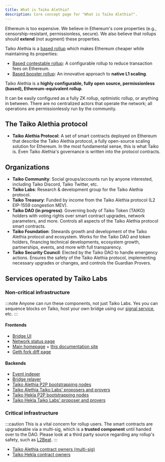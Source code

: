 ```yaml
---
title: What is Taiko Alethia?
description: Core concept page for "What is Taiko Alethia?".
---
```


Ethereum is too expensive. We believe in Ethereum's core properties (e.g., censorship-resistant, permissionless, secure). We also believe that rollups should **extend** (not augment) these properties.

Taiko Alethia is a [based rollup](/core-concepts/based-rollup) which makes Ethereum cheaper while maintaining its properties:

- [Based contestable rollup](/core-concepts/contestable-rollup): A configurable rollup to reduce transaction fees on Ethereum.
- [Based booster rollup](/core-concepts/booster-rollups): An innovative approach to **native L1 scaling**.

Taiko Alethia is a **highly configurable, fully open source, permissionless (based), Ethereum-equivalent rollup**.

It can be easily configured as a fully ZK rollup, optimistic rollup, or anything in between. There are no centralized actors that operate the network; all operations are permissionlessly run by the community.

## The Taiko Alethia protocol

- **Taiko Alethia Protocol**: A set of smart contracts deployed on Ethereum that describe the Taiko Alethia protocol, a fully open-source scaling solution for Ethereum. In the most fundamental sense, this is what Taiko is. Even Taiko Alethia's governance is written into the protocol contracts.

## Organizations

- **Taiko Community**: Social groups/accounts run by anyone interested, including Taiko Discord, Taiko Twitter, etc.
- **Taiko Labs**: Research & development group for the Taiko Alethia protocol.
- **Taiko Treasury**: Funded by income from the Taiko Alethia protocol (L2 EIP-1559 congestion MEV).
- **Taiko DAO (in progress)**: Governing body of Taiko Token (TAIKO) holders with voting rights over smart contract upgrades, network parameters, and more. Controls all aspects of the Taiko Alethia protocol smart contracts.
- **Taiko Foundation**: Stewards growth and development of the Taiko Alethia protocol and ecosystem. Works for the Taiko DAO and token holders, financing technical developments, ecosystem growth, partnerships, events, and more with full transparency.
- **Taiko Security Council**: Elected by the Taiko DAO to handle emergency actions. Ensures the safety of the Taiko Alethia protocol, implementing necessary upgrades or changes, and controls the Guardian Provers.

## Services operated by Taiko Labs

### Non-critical infrastructure

:::note
Anyone can run these components, not just Taiko Labs. Yes you can sequence blocks on Taiko, host your own bridge using our [signal service](/taiko-alethia-protocol/bridging#the-signal-service), etc.
:::

#### Frontends

- [Bridge UI](https://bridge.taiko.xyz)
- [Network status page](https://status.taiko.xyz)
- [Main homepage](https://taiko.xyz) + [this documentation site](https://docs.taiko.xyz)
- [Geth fork diff page](https://geth.taiko.xyz)

#### Backends

- [Event indexer](/api-reference/event-indexer)
- [Bridge relayer](/api-reference/bridge-relayer)
- [Taiko Alethia P2P bootstrapping nodes](/network-reference/alethia-addresses#taiko-labs-bootnode-addresses)
- [Taiko Alethia Taiko Labs' proposers and provers](/network-reference/alethia-addresses)
- [Taiko Hekla P2P bootstrapping nodes](/network-reference/hekla-addresses#taiko-labs-bootnode-addresses)
- [Taiko Hekla Taiko Labs' proposer and provers](/network-reference/hekla-addresses)

### Critical infrastructure

:::caution
This is a vital concern for rollup users. The smart contracts are upgradeable via a multi-sig, which is a **trusted component** until handed over to the DAO. Please look at a third party source regarding any rollup's safety, such as [L2Beat](https://l2beat.com/scaling/projects/taiko).
:::

- [Taiko Alethia contract owners (multi-sig)](/network-reference/alethia-addresses#contract-owners)
- [Taiko Hekla contract owners](/network-reference/hekla-addresses#contract-owners)
